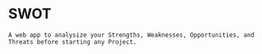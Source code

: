 # SWOT
~~~~~~~~~~~~~~~~~~~~~~~~~~~~~~~~~~~~~~~~~~~~~~~~~~~~~~~~~~~~~~~~~~~~~~~~~~~~~~~~~
A web app to analysize your Strengths, Weaknesses, Opportunities, and Threats before starting any Project.
